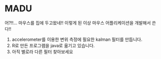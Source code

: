 # MADU
어?!!... 마우스를 집에 두고왔네!! 이렇게 된 이상 마우스 어플리케이션을 개발해서 쓴다!!
  1. accelerometer를 이용한 변위 측정에 필요한 kalman 필터를 만듭니다.
  2. R로 만든 프로그램을 java로 옮기고 있습니다.
  3. 아직 별로라 다른 필터 찾아보세요 
  
